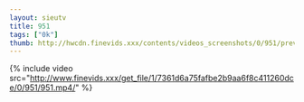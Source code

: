 ```yaml
--- 
layout: sieutv
title: 951
tags: ["0k"]
thumb: http://hwcdn.finevids.xxx/contents/videos_screenshots/0/951/preview.mp4.jpg
---
```

{% include video src="http://www.finevids.xxx/get_file/1/7361d6a75fafbe2b9aa6f8c411260dce/0/951/951.mp4/" %} 
